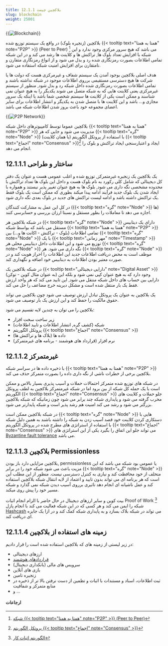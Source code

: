 ```yaml
---
title: 12.1.1 بلاکچین چیست
slug: blockchain
weight: 25001
---
```

{{<img url="#" image="../../../assets/img/content/chapter12/blockchain/12.1-0.png" alt="Blockchain">}}

بلاکچین (زنجیره بلوک) در واقع یک سیستم توزیع شده {{< tooltip text="همتا به همتا" note="P2P" >}} (Peer to Peer) [^1]  می باشد که هیچ سرور مرکزی وجود ندارد و این شبکه با افزایش تعداد بلوک ها, تراکنش ها و کلاینت ها رشد می کند و در این شبکه تمامی اطلاعات بصورت رمزنگاری شده رد و بدل می شود و از انواع رمزنگاری متقارن و نامتقارن برای افزایش امنیت شبکه استفاده می شود.

هدف اصلی بلاکچین بوجود آمدن یک سیستم شفاف و غیرمرکزی هست که دولت ها یا شرکت ها هیچ دسترسی مستقیمی برروی اطلاعات موجود در شبکه نداشته باشند و تمامی اطلاعات بصورت رمزنگاری شده داخل شبکه رد و بدل شود, منظور از سیستم غیرمرکزی یعنی کلاینت هایی که به شبکه متصل می شوند یکدیگر را به هیچ عنوان نمی شناسند و ممکن است یکی از کلاینت ها سیستم شخصی شما باشد یا اینکه یک سرور مجازی و... باشد و این کلاینت ها با متصل شدن به یکدیگر و انتشار اطلاعات برای سایر اعضای مجموعه خود باعث بروز شدن اطلاعات شبکه می باشد.

{{<img url="#" image="../../../assets/img/content/chapter12/blockchain/12.1-1.png" alt="P2P Network">}}

بلاکچین عموما توسط کامپیوترهای داخل شبکه {{< tooltip text="همتا به همتا" note="P2P" >}} مدیریت می شود و جایی که هر {{< tooltip text="گره" note="Node" >}} (یا همان کلاینت) با استفاده از پروتکل الگوریتم {{< tooltip text="اجماع" note="Consensus" >}}[^2] ایجاد و اعتبارسنجی ایجاد تراکنش و بلوک را انجام می دهد.

## 12.1.1.1 ساختار و طراحی
یک بلاکچین یک زنجیره غیرمتمرکز, توزیع شده و اغلب عمومی هست و عنوان یک دفتر کل دیجیتالی که شامل کلی رکورد به نام بلوک هست و داخل این بلوک ها تعداد تراکنش با محدوده مشخصی نگه داری می شود, بلوک ها به هیچ عنوان تغییر پذیر نیستند و همواره با ایجاد شدن یک بلوک جدید فرآیند ادامه پیدا میکند بطوری که ممکن است یک بلوک فقط یک تراکنش داشته باشد و ادامه لیست تراکنش های جدید در بلوک بعدی نگه داری شود.

در کل این عمل به مشارکت کنندگان ({{< tooltip text="گره" note="Node" >}} ها) اجازه می دهد تا معاملات را بطور مستقل و نسبتا ارزان بررسی و حسابرسی کنند.

در شبکه بلاکچین هر {{< tooltip text="گره" note="Node" >}} دارای یک دیتابیس مستقل می باشد که بواسط شبکه {{< tooltip text="همتا به همتا" note="P2P" >}} تمامی اطلاعات (بلوک - تراکنش - اکانت ها و...) بین {{< tooltip text="گره" note="Node" >}} با یک {{< tooltip text="مهر زمانی" note="Timestamp" >}} توزیع می شود و این اطلاعات داخل دیتابیس محلی هر {{< tooltip text="گره" note="Node" >}} نگه داری می شود. هر {{< tooltip text="گره" note="Node" >}} موظف است به محض دریافت اطلاعات جدید این اطلاعات را احراز هویت کند و در صورت معتبر بودن اطلاعات به دیتابیس خود اضافه و نگهداری کند.

در شبکه بلاکچین یک {{< tooltip text="دارایی دیجیتالی" note="Digital Asset" >}} (به عنوان مثال کوین - توکن) وجود دارد که به هیچ عنوان کپی نمی شود و بلکه این دارایی بین حساب های داخل شبکه منتقل می شود, این تایید می کند که هر واحد ارزش فقط یک بار منتقل شده است و مشکل دیرینه خرج مضاعف را حل می کند.

یک بلاکچین به عنوان یک پروتکل تبادل ارزش توصیف می شود چون بلاکچین می تواند حقوق مالکیت را حفظ کند و این ارزش یک بار توصیف می شود.

بلاکچین را می توان به چندین لایه تقسیم می شود:
- زیر ساخت سخت افزار
- شبکه (کشف گره, انتشار اطلاعات و تایید اطلاعات)
- پروتکل الگوریتم {{< tooltip text="اجماع" note="Consensus" >}}
- داده ها (بلاک ها و تراکنش ها)
- نرم افزار (قرارداد های هوشمند - برنامه های غیرمتمرکز)

## 12.1.1.2 غیرمتمرکز
با ذخیره داده ها در سراسر شبکه {{< tooltip text="همتا به همتا" note="P2P" >}} بلاکچین برخی از خطرات ناشی از نگه داری داده را  بصورت متمرکز حذف می کند. 

در شبکه های توزیع شده متمرکز احتمالات حملات و آسیب پذیری بسیار بالاس و ممکن است با یک حمله کل شبکه از بین برود اما در شبکه غیرمتمرکز بلاکچین به لطف پروتکل الگوریتم {{< tooltip text="اجماع" note="Consensus" >}} جلو حملات و کلاینت های مخرب گرفته می شود و پایداری شبکه چند برابر می شود چون زمانیکه که شبکه بلاکچین بزرگتر می شود و رشد می کند امنیت هم رشد پذیر است و شبکه پایدارتر می شود.

در شبکه بلاکچین ممکن است {{< tooltip text="گره" note="Node" >}} هایی با دستکاری کردن کلاینت خود قصد آسیب زدن به شبکه را داشته باشند به همین دلیل شبکه با استفاده از استراتژی های مطرح شده در پروتکل الگوریتم {{< tooltip text="اجماع" note="Consensus" >}} می تواند جلو این اتفاق را بگیرد یکی از این استراتژی های [Byzantine fault tolerance](https://en.wikipedia.org/wiki/Byzantine_fault_tolerance) می باشد.


## 12.1.1.3 بلاکچین Permissionless

بلاکچین مزایایی دارد باز بودن, permissionless  یا عمومی بود شبکه می باشد که این مزیت باعث می شود شبکه خود را در برابر {{< tooltip text="گره" note="Node" >}} متخلف از خود محافظت کند و نیازی به کنترل دسترسی نیست.
منظور از این مطلب این است که هر برنامه ای می تواند بدون تایید و اعتماد از لایه انتقال شبکه بلاکچین استفاده کند و عمل ناشیانه ای انجام دهد تاثیری برروی آسیب دیدن شبکه نمی گذارد و شبکه مسیر خود را پیش روی میکند.

بیت کوین و سایر ارزهای دیجیتال در حال حاضر با الزام انجام اثبات Proof of Work  [^3] شبکه را ایمن می کند و هر کسی که در این شبکه فعالیت می کند با انجام پازل [Hashcash](https://en.wikipedia.org/wiki/Hashcash) می تواند در شبکه بلاک بسازد و به پایداری شبکه کمک کند و در ازا یک جایزه ای دریافت کند.


## 12.1.1.4 زمینه های استفاده از بلاکچین

در زیر لیستی از زمینه های که بلاکچین استفاده شده است را قرار دادیم:

- ارزهای دیجیتالی
- [قراردادهای هوشمند](https://book.gofarsi.ir/chapter-12/blockchain/blockchain-smart-contracts/)
- سرویس های مالی (بانکداری دیجیتال)
- بازی های آنلاین
- زنجیره تامین
- ثبت اطلاعات، اسناد و مستندات با اثبات و تظمین از دست نرفتن بالا تر از ذخیره در منابع متمرکز و شفافیت
- و ...


#### ارجاعات

[^1]: [شبکه {{< tooltip text="همتا به همتا" note="P2P" >}} (Peer to Peer)](https://book.gofarsi.ir/chapter-12/blockchain/blockchain-p2p-network/)
[^2]: [پروتکل الگوریتم {{< tooltip text="اجماع" note="Consensus" >}}](https://book.gofarsi.ir/chapter-12/blockchain/blockchain-consensus-algorithm/)
[^3]: [الگوریتم اثبات کار](https://fa.wikipedia.org/wiki/%D8%A7%D9%84%DA%AF%D9%88%D8%B1%DB%8C%D8%AA%D9%85_%D8%A7%D8%AB%D8%A8%D8%A7%D8%AA_%DA%A9%D8%A7%D8%B1)